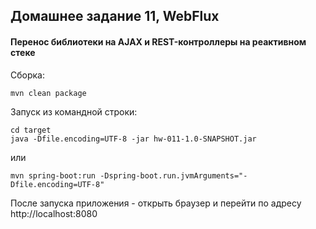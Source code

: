 ## Домашнее задание 11, WebFlux
#### Перенос библиотеки на AJAX и REST-контроллеры на реактивном стеке

Сборка:
````
mvn clean package
````

Запуск из командной строки:
````
cd target
java -Dfile.encoding=UTF-8 -jar hw-011-1.0-SNAPSHOT.jar
````
или
````
mvn spring-boot:run -Dspring-boot.run.jvmArguments="-Dfile.encoding=UTF-8"
````

После запуска приложения - открыть браузер и перейти по адресу http://localhost:8080